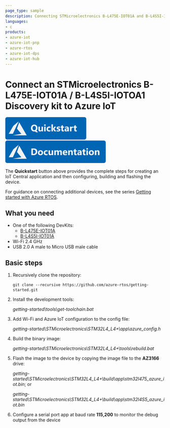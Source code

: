```yaml
---
page_type: sample
description: Connecting STMicroelectronics B-L475E-IOT01A and B-L4S5I-IOT01A devices to Azure IoT using Azure RTOS
languages:
- c
products:
- azure-iot
- azure-iot-pnp
- azure-rtos
- azure-iot-dps
- azure-iot-hub
---
```


# Connect an STMicroelectronics B-L475E-IOT01A / B-L4S5I-IOTOA1 Discovery kit to Azure IoT

[![Quickstart article](../../docs/media/docs-link-buttons/azure-quickstart.svg)](https://docs.microsoft.com/en-us/azure/iot-develop/quickstart-devkit-stm-b-l475e)
[![Documentation](../../docs/media/docs-link-buttons/azure-documentation.svg)](https://docs.microsoft.com/azure/iot-develop/)

The **Quickstart** button above provides the complete steps for creating an IoT Central application and then configuring, building and flashing the device.

For guidance on connecting additional devices, see the series [Getting started with Azure RTOS](https://go.microsoft.com/fwlink/p/?linkid=2129824).

## What you need

* One of the following DevKits:
    * [B-L475E-IOT01A](https://www.st.com/en/evaluation-tools/b-l475e-iot01a.html)
    * [B-L4S5I-IOT01A](https://www.st.com/en/evaluation-tools/b-l4s5i-iot01a.html)
* Wi-Fi 2.4 GHz
* USB 2.0 A male to Micro USB male cable

## Basic steps

1. Recursively clone the repository:
    ```shell
    git clone --recursive https://github.com/azure-rtos/getting-started.git
    ```
1. Install the development tools:

    *getting-started\tools\get-toolchain.bat*
1. Add Wi-Fi and Azure IoT configuration to the config file:
    
    *getting-started\STMicroelectronics\STM32L4_L4+\app\azure_config.h*
    
1. Build the binary image:

    *getting-started\STMicroelectronics\STM32L4_L4+\tools\rebuild.bat*
1. Flash the image to the device by copying the image file to the **AZ3166** drive:

    *getting-started\STMicroelectronics\STM32L4_L4+\build\app\stm32l475_azure_iot.bin*; or

    *getting-started\STMicroelectronics\STM32L4_L4+\build\app\stm32l4S5_azure_iot.bin*
1. Configure a serial port app at baud rate **115,200** to monitor the debug output from the device
